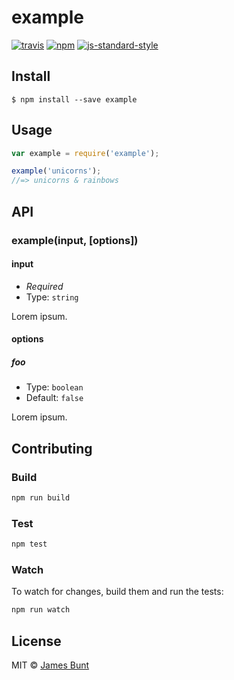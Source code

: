 # example
[![travis][travis-image]][travis-url]
[![npm][npm-image]][npm-url]
[![js-standard-style][standard-style-image]][standard-style-url]

[travis-image]: https://img.shields.io/travis/unkillbob/example.svg?style=flat
[travis-url]: https://travis-ci.org/unkillbob/example
[npm-image]: https://img.shields.io/npm/v/example.svg?style=flat
[npm-url]: https://npmjs.org/package/example
[standard-style-image]: https://img.shields.io/badge/code%20style-standard-brightgreen.svg?style=flat
[standard-style-url]: https://github.com/feross/standard

## Install

```
$ npm install --save example
```

## Usage

```js
var example = require('example');

example('unicorns');
//=> unicorns & rainbows
```

## API

### example(input, [options])

#### input

- *Required*
- Type: `string`

Lorem ipsum.

#### options

##### foo

- Type: `boolean`  
- Default: `false`

Lorem ipsum.

## Contributing

### Build

```js
npm run build
```

### Test

```js
npm test
```

### Watch

To watch for changes, build them and run the tests:

```js
npm run watch
```

## License

MIT © [James Bunt](github.com/unkillbob)

